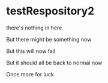 # testRespository2
there's nothing in here

But there might be something now

But this will now fail

But it should all be back to normal now

Once more for luck

